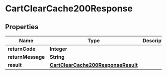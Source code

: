 

# CartClearCache200Response

## Properties

Name | Type | Description | Notes
------------ | ------------- | ------------- | -------------
**returnCode** | **Integer** |  |  [optional]
**returnMessage** | **String** |  |  [optional]
**result** | [**CartClearCache200ResponseResult**](CartClearCache200ResponseResult.md) |  |  [optional]




